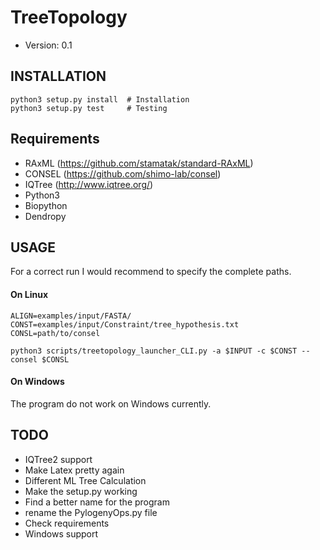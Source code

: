 # TreeTopology
* Version: 0.1

## INSTALLATION
```
python3 setup.py install  # Installation
python3 setup.py test     # Testing
```

## Requirements
* RAxML (https://github.com/stamatak/standard-RAxML)
* CONSEL (https://github.com/shimo-lab/consel)
* IQTree (http://www.iqtree.org/)
* Python3
* Biopython
* Dendropy

## USAGE
For a correct run I would recommend to specify the complete paths.

#### On Linux
```
ALIGN=examples/input/FASTA/
CONST=examples/input/Constraint/tree_hypothesis.txt
CONSL=path/to/consel

python3 scripts/treetopology_launcher_CLI.py -a $INPUT -c $CONST --consel $CONSL
```

#### On Windows
The program do not work on Windows currently.

## TODO
* IQTree2 support
* Make Latex pretty again
* Different ML Tree Calculation
* Make the setup.py working
* Find a better name for the program
* rename the PylogenyOps.py file
* Check requirements
* Windows support
